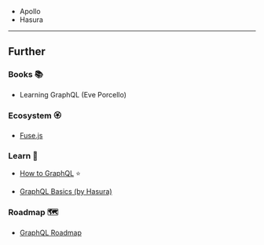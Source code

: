 - Apollo
- Hasura


---
## Further

### Books 📚

- Learning GraphQL (Eve Porcello)

### Ecosystem 🏵

- [Fuse.js](https://fusejs.org/)

### Learn 🧠

- [How to GraphQL](https://www.howtographql.com/) ⭐

- [GraphQL Basics (by Hasura)](https://hasura.io/learn/graphql/intro-graphql/introduction/)

### Roadmap 🗺

- [GraphQL Roadmap](https://roadmap.sh/graphql)